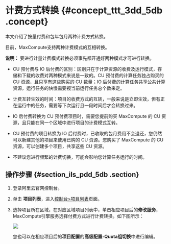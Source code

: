 # 计费方式转换 {#concept_ttt_3dd_5db .concept}

本文介绍了按量付费和包年包月两种计费方式转换。

目前，MaxCompute支持两种计费模式的互相转换。

**说明：** 要进行计量计费模式转换必须事先都开通好两种模式才可进行转换。

-   CU 预付费与 IO 后付费的区别：区别只在于计算资源的收费及运行模式，存储和下载的收费对两种模式来说是一致的。CU 预付费的计算任务独占购买的 CU 资源，且只享有这些购买的 CU 数量；IO 后付费的计算任务共享公共计算资源，运行任务的快慢需要视当前运行任务总个数来定。

-   计费互转生效的时间：项目的收费方式的互转，一般来说是立即生效，但有正在运行中的任务，需要等下次运行且一段时间后才会转换过来。

-   IO 后付费转换为 CU 预付费项目时，需要您提前购买 MaxCompute 的 CU 资源，且只能在同一个区域中进行项目的计费模式互转。

-   CU 预付费的项目转换为 IO 后付费时，已收取的包月费用不会退还，您仍然可以新建其他的项目来使用已购的 CU 资源。您购买了 MaxCompute 的 CU 资源，可以创建多个项目，共享这些 CU 资源。

-   不建议您进行频繁的计费切换，可能会影响您计算任务运行的时间。


## 操作步骤 {#section_ils_pdd_5db .section}

1.  登录阿里云官网控制台。
2.  单击 **项目列表**，进入[控制台\>项目列表](https://workbench.data.aliyun.com/consolenew#/projectlist)页面。
3.  选择项目所在区域，在对应区域项目列表中，单击相应项目后的**修改服务**，MaxCompute引擎服务选择付费方式进行计费转换。如下图所示：

    ![](http://docs-aliyun.cn-hangzhou.oss.aliyun-inc.com/assets/pic/35455/cn_zh/1517553421042/QQ20180202-143506.png)

    您也可以在相应项目后的**项目配置**的**高级配置-Quota组切换**中进行编辑。


